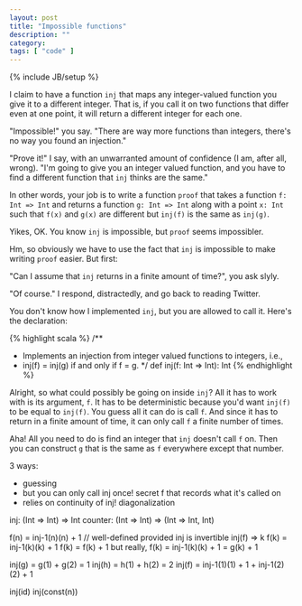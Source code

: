 ```yaml
---
layout: post
title: "Impossible functions"
description: ""
category: 
tags: [ "code" ]
---
```

{% include JB/setup %}

I claim to have a function ```inj``` that maps any integer-valued function you give it to a different integer. That is, if you
call it on two functions that differ even at one point, it will return a different integer for each one.

"Impossible!" you say. "There are way more functions than integers, there's no way you found an injection."

"Prove it!" I say, with an unwarranted amount of confidence (I am, after all, wrong). "I'm going to give you an
integer valued function, and you have to find a different function that ```inj``` thinks are the same."

In other words, your job is to write a function ```proof``` that takes a function ```f: Int => Int``` and returns a function
```g: Int => Int``` along with a point ```x: Int``` such that ```f(x)``` and ```g(x)``` are different but
```inj(f)``` is the same as ```inj(g)```.

Yikes, OK. You know ```inj``` is impossible, but ```proof``` seems impossibler.

<!-- more -->

Hm, so obviously we have to use the fact that ```inj``` is impossible to make writing ```proof``` easier. But first:

"Can I assume that ```inj``` returns in a finite amount of time?", you ask slyly.

"Of course." I respond, distractedly, and go back to reading Twitter.

You don't know how I implemented ```inj```, but you are allowed to call it. Here's the declaration:

{% highlight scala %}
/**
 * Implements an injection from integer valued functions to integers, i.e.,
 * inj(f) = inj(g) if and only if f = g.
 */
def inj(f: Int => Int): Int
{% endhighlight %}

Alright, so what could possibly be going on inside ```inj```? All it has to work with is its argument, ```f```. It has
to be deterministic because you'd want ```inj(f)``` to be equal to ```inj(f)```. You guess all it can do is call ```f```.
And since it has to return in a finite amount of time, it can only call ```f``` a finite number of times.

Aha! All you need to do is find an integer that ```inj``` doesn't call ```f``` on. Then you can construct ```g``` that
is the same as ```f``` everywhere except that number.

3 ways:
- guessing
- but you can only call inj once! secret f that records what it's called on
- relies on continuity of inj! diagonalization

inj: (Int => Int) => Int
counter: (Int => Int) => (Int => Int, Int)

f(n) = inj-1(n)(n) + 1 // well-defined provided inj is invertible
inj(f) => k
f(k) = inj-1(k)(k) + 1
f(k) = f(k) + 1
but really,
f(k) = inj-1(k)(k) + 1 = g(k) + 1

inj(g) = g(1) + g(2) = 1
inj(h) = h(1) + h(2) = 2
inj(f) = inj-1(1)(1) + 1 + inj-1(2)(2) + 1


inj(id)
inj(const(n))


